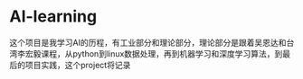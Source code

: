 # AI-learning
这个项目是我学习AI的历程，有工业部分和理论部分，理论部分是跟着吴恩达和台湾李宏毅课程，从python到linux数据处理，再到机器学习和深度学习算法，到最后的项目实践，这个project将记录
